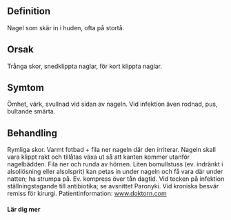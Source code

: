 ## Definition

Nagel som skär in i huden, ofta på stortå.

## Orsak

Trånga skor, snedklippta naglar, för kort klippta naglar.

## Symtom

Ömhet, värk, svullnad vid sidan av nageln. Vid infektion även rodnad, pus, bultande smärta.

## Behandling

Rymliga skor. Varmt fotbad + fila ner nageln där den irriterar. Nageln skall vara klippt rakt och tillåtas växa ut så att kanten kommer utanför nagelbädden. Fila ner och runda av hörnen. Liten bomullstuss (ev. indränkt i alsollösning eller alsolsprit) kan petas in under nageln och få vara där under natten; ha strumpa på. Ev. kompress över tån dagtid. Vid tecken på infektion ställningstagande till antibiotika; se avsnittet Paronyki. Vid kroniska besvär remiss för kirurgi.
Patientinformation: www.doktorn.com

#### Lär dig mer

